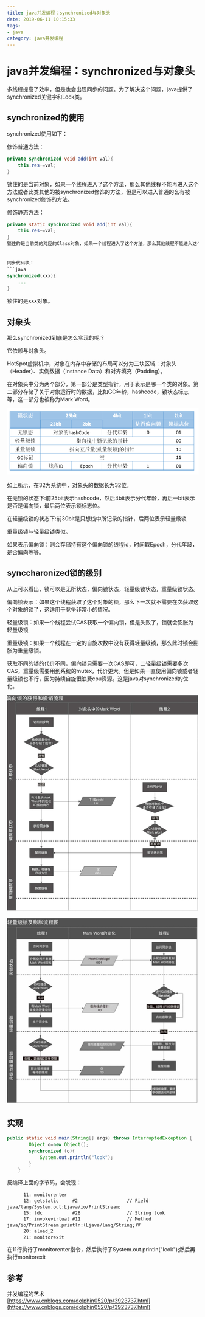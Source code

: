 ```yaml
---
title: java并发编程：synchronized与对象头
date: 2019-06-11 10:15:33
tags: 
- java
category: java并发编程
---
```


# java并发编程：synchronized与对象头

多线程提高了效率，但是也会出现同步的问题。为了解决这个问题，java提供了synchronized关键字和Lock类。

## synchronized的使用
<!--more-->

synchronized使用如下：

修饰普通方法：
```java
private synchronized void add(int val){
    this.res+=val;
}
```
锁住的是当前对象，如果一个线程进入了这个方法，那么其他线程不能再进入这个方法或者此类其他的被synchronized修饰的方法，但是可以进入普通的么有被synchronized修饰的方法。

修饰静态方法：
```java
private static synchronized void add(int val){
    this.res+=val;
}
锁住的是当前类的对应的Class对象，如果一个线程进入了这个方法，那么其他线程不能进入这个类的被synchronized锁住的静态方法，但是可以进入非静态的方法。


同步代码块：
```java
synchronized(xxx){
    ...
}
```
锁住的是xxx对象。


## 对象头
那么synchronized到底是怎么实现的呢？

它依赖与对象头。

HotSpot虚拟机中，对象在内存中存储的布局可以分为三块区域：对象头（Header）、实例数据（Instance Data）和对齐填充（Padding）。

在对象头中分为两个部分，第一部分是类型指针，用于表示是哪一个类的对象。第二部分存储了关于对象运行时的数据，比如GC年龄，hashcode，锁状态标志等，这一部分也被称为Mark Word。

![java对象头](java并发编程：synchronized与对象头/java对象头.jpeg)

如上所示，在32为系统中，对象头的数据长为32位。

在无锁的状态下:前25bit表示hashcode，然后4bit表示分代年龄，再后一bit表示是否是偏向锁，最后两位表示锁标志位。

在轻量级锁的状态下:前30bit是只想栈中所记录的指针，后两位表示轻量级锁

重量级锁与轻量级锁类似。

如果表示偏向锁：则会存储持有这个偏向锁的线程id，时间戳Epoch，分代年龄，是否偏向等等。


## synccharonized锁的级别

从上可以看出，锁可以是无所状态，偏向锁状态，轻量级锁状态，重量级锁状态。

偏向锁表示：如果这个线程获取了这个对象的锁，那么下一次就不需要在次获取这个对象的锁了，这适用于竞争非常小的情况。

轻量级锁：如果一个线程尝试CAS获取一个偏向锁，但是失败了，锁就会膨胀为轻量级锁

重量级锁：如果一个线程在一定的自旋次数中没有获得轻量级锁，那么此时锁会膨胀为重量级锁。


获取不同的锁的代价不同，偏向锁只需要一次CAS即可，二轻量级锁需要多次CAS，重量级需要用到系统的mutex，代价更大。但是如果一直使用偏向锁或者轻量级锁也不行，因为持续自旋很浪费cpu资源。这是java对synchronized的优化。

![偏向锁的获得与撤销](java并发编程：synchronized与对象头/偏向锁的获得与撤销.jpg)

![轻量级锁膨胀为重量级锁](java并发编程：synchronized与对象头/轻量级锁膨胀为重量级锁.jpg)

## 实现

```java
public static void main(String[] args) throws InterruptedException {
        Object o=new Object();
        synchronized (o){
            System.out.println("lcok");
        }
    }
```

反编译上面的字节码，会发现：
```
      11: monitorenter
      12: getstatic     #2                  // Field java/lang/System.out:Ljava/io/PrintStream;
      15: ldc           #28                 // String lcok
      17: invokevirtual #11                 // Method java/io/PrintStream.println:(Ljava/lang/String;)V
      20: aload_2
      21: monitorexit

```

在11行执行了monitorenter指令，然后执行了System.out.println("lcok");然后再执行monitorexit

## 参考
并发编程的艺术   
[https://www.cnblogs.com/dolphin0520/p/3923737.html](https://www.cnblogs.com/dolphin0520/p/3923737.html)
